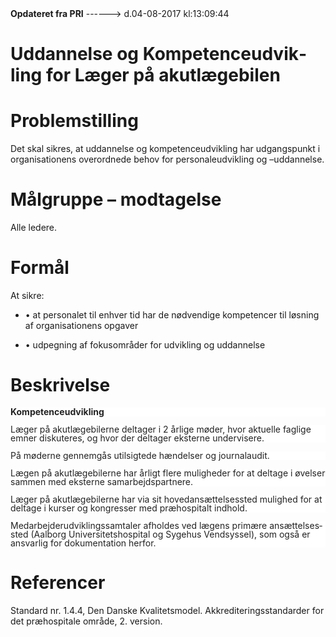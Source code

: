 <!--
.. title: uddannelse-og-kompetenceudvikling-for-laegebilslaeger
.. slug: uddannelse-og-kompetenceudvikling-for-laegebilslaeger
.. date: 2017-08-04 13:09:46 UTC+02:00
.. tags: 
.. category: 
.. link: 
.. description: 
.. type: text
.. hidetitle: True
-->

<div class="alert alert-success" role="alert"><b>Opdateret fra PRI</b>  ------>  d.04-08-2017  kl:13:09:44</div>

<div class="document" id="U169caec051ea4be09baa3cc94654f5d9" lang="da-DK" xml:lang="da-DK" xmlns="http://www.w3.org/1999/xhtml">
 <h1 class="~clause~ Titeloverskrift">
  <span>
   Uddannelse og Kompetenceudvikling for Læger på akutlægebilen
  </span>
 </h1>
 <h1 class="~clause~ Overskrift1">
 </h1>
 <h1 class="~clause~ Overskrift1" id="a_3aec875b567742b898b17ed364d4250b">
  <span>
   Problemstilling
  </span>
 </h1>
 <p class="~clause~ Brdtekst">
  <span>
   Det skal sikres, at uddannelse og kompetenceudvikling har udgangspunkt i organisationens overordnede behov for personaleudvikling og –uddannelse.
  </span>
 </p>
 <p class="~clause~ Brdtekst">
 </p>
 <h1 class="~clause~ Overskrift1" id="a_bf58e3f3f55242ca99cbf21159baf432">
  <span>
   Målgruppe – modtagelse
  </span>
 </h1>
 <p class="~clause~ Brdtekst">
  <span>
   Alle ledere.
  </span>
 </p>
 <p class="~clause~ Brdtekst">
 </p>
 <h1 class="~clause~ Overskrift1" id="a_ceed3ee81d704c8bad983b70c517be91">
  <span>
   Formål
  </span>
 </h1>
 <p class="~clause~ Brdtekst">
  <span>
   At sikre:
  </span>
 </p>
 <ul class="list47">
  <li>
   <p class="~clause~ Brdtekst level0">
    <span class="item">
     •
    </span>
    <span>
     at personalet til enhver tid har de nødvendige kompetencer til løsning af organisationens opgaver
    </span>
   </p>
  </li>
  <li>
   <p class="~clause~ Brdtekst level0">
    <span class="item">
     •
    </span>
    <span>
     udpegning af fokusområder for udvikling og uddannelse
    </span>
   </p>
  </li>
 </ul>
 <p class="~clause~ Brdtekst">
 </p>
 <h1 class="~clause~ Overskrift1" id="a_440aafba111c45cf8b29c8dcb6e1a41d">
  <span>
   Beskrivelse
  </span>
 </h1>
 <p class="~clause~ Listeafsnit" style="background-color: #FFF; color: black; margin-bottom: 8pt; line-height: 100%; margin-left: 0;">
  <span style="font-weight: bold; color: #222;">
   Kompetenceudvikling
  </span>
 </p>
 <p class="~clause~ Listeafsnit" style="background-color: #FFF; color: black; margin-bottom: 8pt; line-height: 100%; margin-left: 0;">
 </p>
 <p class="~clause~ Listeafsnit" style="background-color: #FFF; color: black; margin-bottom: 8pt; line-height: 100%; margin-left: 0;">
  <span style="color: #222;">
   Læger på akutlægebilerne deltager i 2 årlige møder, hvor aktuelle faglige emner diskuteres, og hvor der deltager eksterne undervisere.
  </span>
 </p>
 <p class="~clause~ Listeafsnit" style="background-color: #FFF; color: black; margin-bottom: 8pt; line-height: 100%; margin-left: 0;">
  <span style="color: #222;">
   På møderne gennemgås utilsigtede hændelser og journalaudit.
  </span>
 </p>
 <p class="~clause~ Listeafsnit" style="background-color: #FFF; color: black; margin-bottom: 8pt; line-height: 100%; margin-left: 0;">
 </p>
 <p class="~clause~ Listeafsnit" style="background-color: #FFF; color: black; margin-bottom: 8pt; line-height: 100%; margin-left: 0;">
  <span style="color: #222;">
   Lægen på akutlægebilerne har årligt flere muligheder for at deltage i øvelser sammen med eksterne samarbejdspartnere.
  </span>
 </p>
 <p class="~clause~ Listeafsnit" style="background-color: #FFF; color: black; margin-bottom: 8pt; line-height: 100%; margin-left: 0;">
 </p>
 <p class="~clause~ Listeafsnit" style="background-color: #FFF; color: black; margin-bottom: 8pt; line-height: 100%; margin-left: 0;">
  <span style="color: #222;">
   Læger på akutlægebilerne har via sit hovedansættelsessted mulighed for at deltage i kurser og kongresser med præhospitalt indhold.
  </span>
 </p>
 <p class="~clause~ Listeafsnit" style="background-color: #FFF; color: black; margin-bottom: 8pt; line-height: 100%; margin-left: 0;">
 </p>
 <p class="~clause~ Listeafsnit" style="background-color: #FFF; color: black; margin-bottom: 8pt; line-height: 100%; margin-left: 0;">
  <span style="color: #222;">
   Medarbejderudviklingssamtaler afholdes ved lægens primære ansættelsessted (Aalborg Universitetshospital og Sygehus Vendsyssel), som også er ansvarlig for dokumentation herfor.
  </span>
 </p>
 <p class="~clause~ Brdtekst">
 </p>
 <h1 class="~clause~ Overskrift1" id="a_83d2fc4ecb51445590be969ee5ee24e9">
  <span>
   Referencer
  </span>
 </h1>
 <p class="~clause~ Brdtekst">
  <span>
   Standard nr. 1.4.4, Den Danske Kvalitetsmodel. Akkrediteringsstandarder for det præhospitale område, 2. version.
  </span>
 </p>
 <p class="~clause~ Normal">
 </p>
</div>
